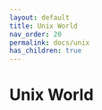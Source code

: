```yaml
---
layout: default
title: Unix World
nav_order: 20
permalink: docs/unix
has_children: true
---
```



# Unix World

